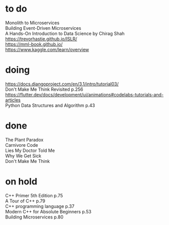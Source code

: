 # to do    
Monolith to Microservices  
Building Event-Driven Microservices  
A Hands-On Introduction to Data Science by Chirag Shah  
https://trevorhastie.github.io/ISLR/  
https://mml-book.github.io/  
https://www.kaggle.com/learn/overview  
# doing
https://docs.djangoproject.com/en/3.1/intro/tutorial03/    
Don't Make Me Think Revisited p.256  
https://flutter.dev/docs/development/ui/animations#codelabs-tutorials-and-articles  
Python Data Structures and Algorithm p.43  
# done
The Plant Paradox  
Carnivore Code  
Lies My Doctor Told Me  
Why We Get Sick  
Don't Make Me Think  
# on hold
C++ Primer 5th Edition p.75  
A Tour of C++ p.79  
C++ programming language p.37  
Modern C++ for Absolute Beginners p.53  
Building Microservices p.80  

